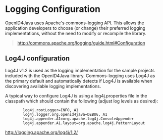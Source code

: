# Logging Configuration #

OpenID4Java uses Apache's commons-logging API. This allows the
application developers to choose (or change) their preferred logging
implementations, without the need to modify or recompile the library.

> http://commons.apache.org/logging/guide.html#Configuration

## Log4J configuration ##

Log4J v1.2 is used as the logging implementation for the sample
projects included with the OpenID4Java library. Commons-logging
uses Log4J as the primary default and automatically detects if
Log4J is available when discovering available logging
implementations.

A typical way to configure Log4J is using a log4j.properties file
in the classpath which should contain the following (adjust log
levels as desired):

```
        log4j.rootLogger=INFO, A1
        log4j.logger.org.openid4java=DEBUG, A1
        log4j.appender.A1=org.apache.log4j.ConsoleAppender
        log4j.appender.A1.layout=org.apache.log4j.PatternLayout
```

http://logging.apache.org/log4j/1.2/
